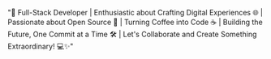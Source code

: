 "🚀 Full-Stack Developer | Enthusiastic about Crafting Digital Experiences 🌐 |
Passionate about Open Source 🌟 |
Turning Coffee into Code ☕ |
Building the Future, One Commit at a Time 🛠️ |
Let's Collaborate and Create Something Extraordinary! 💻✨"
